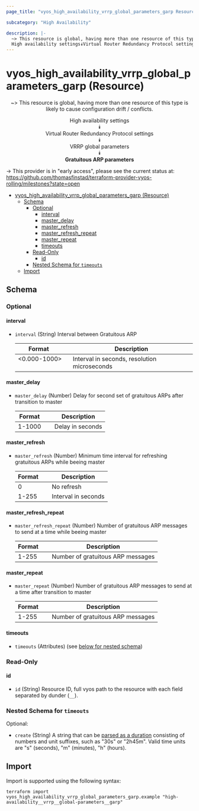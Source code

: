 ```yaml
---
page_title: "vyos_high_availability_vrrp_global_parameters_garp Resource - vyos"

subcategory: "High Availability"

description: |-
  ~> This resource is global, having more than one resource of this type is likely to cause configuration drift / conflicts.
  High availability settings⯯Virtual Router Redundancy Protocol settings⯯VRRP global parameters⯯Gratuitous ARP parameters
---
```


# vyos_high_availability_vrrp_global_parameters_garp (Resource)
<center>

~> This resource is global, having more than one resource of this type is likely to cause configuration drift / conflicts.

High availability settings  
⯯  
Virtual Router Redundancy Protocol settings  
⯯  
VRRP global parameters  
⯯  
**Gratuitous ARP parameters**


</center>

-> This provider is in "early access", please see the current status at: https://github.com/thomasfinstad/terraform-provider-vyos-rolling/milestones?state=open

<!--TOC-->

- [vyos_high_availability_vrrp_global_parameters_garp (Resource)](#vyos_high_availability_vrrp_global_parameters_garp-resource)
  - [Schema](#schema)
    - [Optional](#optional)
      - [interval](#interval)
      - [master_delay](#master_delay)
      - [master_refresh](#master_refresh)
      - [master_refresh_repeat](#master_refresh_repeat)
      - [master_repeat](#master_repeat)
      - [timeouts](#timeouts)
    - [Read-Only](#read-only)
      - [id](#id)
    - [Nested Schema for `timeouts`](#nested-schema-for-timeouts)
  - [Import](#import)

<!--TOC-->

<!-- schema generated by tfplugindocs -->
## Schema

### Optional

#### interval
- `interval` (String) Interval between Gratuitous ARP

    |  Format        &emsp;|  Description                                   |
    |----------------|------------------------------------------------|
    |  &lt;0.000-1000&gt;  &emsp;|  Interval in seconds, resolution microseconds  |
#### master_delay
- `master_delay` (Number) Delay for second set of gratuitous ARPs after transition to master

    |  Format  &emsp;|  Description       |
    |----------|--------------------|
    |  1-1000  &emsp;|  Delay in seconds  |
#### master_refresh
- `master_refresh` (Number) Minimum time interval for refreshing gratuitous ARPs while beeing master

    |  Format  &emsp;|  Description          |
    |----------|-----------------------|
    |  0       &emsp;|  No refresh           |
    |  1-255   &emsp;|  Interval in seconds  |
#### master_refresh_repeat
- `master_refresh_repeat` (Number) Number of gratuitous ARP messages to send at a time while beeing master

    |  Format  &emsp;|  Description                        |
    |----------|-------------------------------------|
    |  1-255   &emsp;|  Number of gratuitous ARP messages  |
#### master_repeat
- `master_repeat` (Number) Number of gratuitous ARP messages to send at a time after transition to master

    |  Format  &emsp;|  Description                        |
    |----------|-------------------------------------|
    |  1-255   &emsp;|  Number of gratuitous ARP messages  |
#### timeouts
- `timeouts` (Attributes) (see [below for nested schema](#nestedatt--timeouts))

### Read-Only

#### id
- `id` (String) Resource ID, full vyos path to the resource with each field separated by dunder (`__`).

<a id="nestedatt--timeouts"></a>
### Nested Schema for `timeouts`

Optional:

- `create` (String) A string that can be [parsed as a duration](https://pkg.go.dev/time#ParseDuration) consisting of numbers and unit suffixes, such as &#34;30s&#34; or &#34;2h45m&#34;. Valid time units are &#34;s&#34; (seconds), &#34;m&#34; (minutes), &#34;h&#34; (hours).

## Import

Import is supported using the following syntax:

```shell
terraform import vyos_high_availability_vrrp_global_parameters_garp.example "high-availability__vrrp__global-parameters__garp"
```
